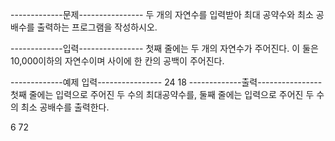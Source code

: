 -------------문제----------------
두 개의 자연수를 입력받아 최대 공약수와 최소 공배수를 출력하는 프로그램을 작성하시오.

-------------입력----------------
첫째 줄에는 두 개의 자연수가 주어진다. 이 둘은 10,000이하의 자연수이며 사이에 한 칸의 공백이 주어진다.

-------------예제 입력----------------
24 18
-------------출력----------------
첫째 줄에는 입력으로 주어진 두 수의 최대공약수를, 둘째 줄에는 입력으로 주어진 두 수의 최소 공배수를 출력한다.

6
72
